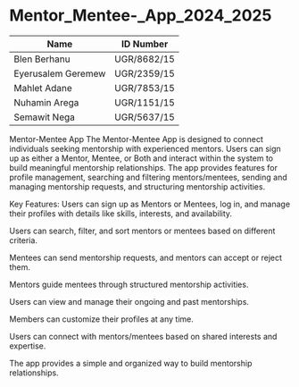 # Mentor_Mentee-_App_2024_2025

| Name| ID Number|
| --- | --- |
| Blen Berhanu | UGR/8682/15 |
| Eyerusalem Geremew| UGR/2359/15| 
| Mahlet Adane| UGR/7853/15|
| Nuhamin Arega| UGR/1151/15|
| Semawit Nega| UGR/5637/15|

Mentor-Mentee App
The Mentor-Mentee App is designed to connect individuals seeking mentorship with experienced mentors. Users can sign up as either a Mentor, Mentee, or Both and interact within the system to build meaningful mentorship relationships. The app provides features for profile management, searching and filtering mentors/mentees, sending and managing mentorship requests, and structuring mentorship activities.

Key Features:
Users can sign up as Mentors or Mentees, log in, and manage their profiles with details like skills, interests, and availability.

Users can search, filter, and sort mentors or mentees based on different criteria.

Mentees can send mentorship requests, and mentors can accept or reject them.

Mentors guide mentees through structured mentorship activities.

Users can view and manage their ongoing and past mentorships.

Members can customize their profiles at any time.

Users can connect with mentors/mentees based on shared interests and expertise.

The app provides a simple and organized way to build mentorship relationships.

